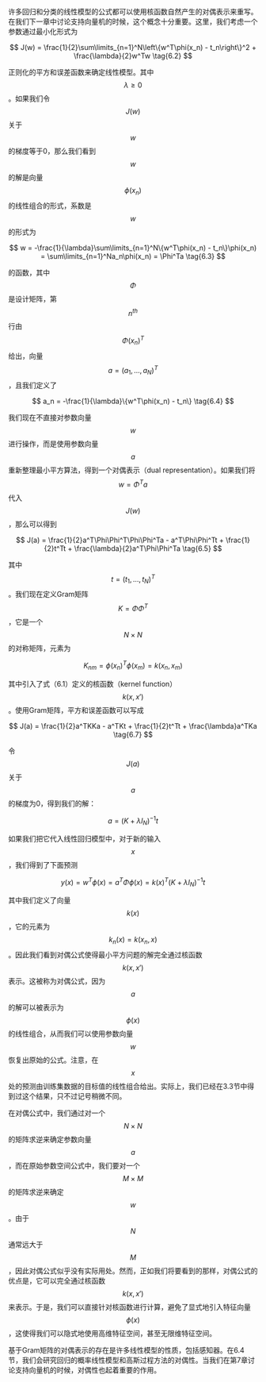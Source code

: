 许多回归和分类的线性模型的公式都可以使用核函数自然产生的对偶表示来重写。在我们下一章中讨论支持向量机的时候，这个概念十分重要。这里，我们考虑一个参数通过最小化形式为

$$
J(w) = \frac{1}{2}\sum\limits_{n=1}^N\left\{w^T\phi(x_n) - t_n\right\}^2 + \frac{\lambda}{2}w^Tw \tag{6.2}
$$

正则化的平方和误差函数来确定线性模型。其中$$ \lambda \geq 0 $$。如果我们令$$ J(w) $$关于$$ w $$的梯度等于0，那么我们看到$$ w $$的解是向量$$ \phi(x_n) $$的线性组合的形式，系数是$$ w $$的形式为

$$
w = -\frac{1}{\lambda}\sum\limits_{n=1}^N\{w^T\phi(x_n) - t_n\}\phi(x_n) = \sum\limits_{n=1}^Na_n\phi(x_n) = \Phi^Ta \tag{6.3}
$$

的函数，其中$$ \Phi $$是设计矩阵，第$$ n^{th} $$行由$$ \Phi(x_n)^T $$给出，向量$$ a = (a_1,...,a_N)^T $$，且我们定义了

$$
a_n = -\frac{1}{\lambda}\{w^T\phi(x_n) - t_n\} \tag{6.4}
$$

我们现在不直接对参数向量$$ w $$进行操作，而是使用参数向量$$ a $$重新整理最小平方算法，得到一个对偶表示（dual representation）。如果我们将$$ w = \Phi^Ta $$代入$$ J(w) $$，那么可以得到    

$$
J(a) = \frac{1}{2}a^T\Phi\Phi^T\Phi\Phi^Ta - a^T\Phi\Phi^Tt + \frac{1}{2}t^Tt + \frac{\lambda}{2}a^T\Phi\Phi^Ta \tag{6.5}
$$

其中$$ t = (t_1,...,t_N)^T $$。我们现在定义Gram矩阵$$ K = \Phi\Phi^T $$，它是一个$$ N \times N $$的对称矩阵，元素为    

$$
K_{nm} = \phi(x_n)^T\phi(x_m) = k(x_n,x_m) \tag{6.6}
$$

其中引入了式（6.1）定义的核函数（kernel function）$$ k(x,x') $$。使用Gram矩阵，平方和误差函数可以写成    

$$
J(a) = \frac{1}{2}a^TKKa - a^TKt + \frac{1}{2}t^Tt + \frac{\lambda}a^TKa \tag{6.7}
$$

令$$ J(a) $$关于$$ a $$的梯度为0，得到我们的解：     

$$
a = (K + \lambda I_N)^{-1}t \tag{6.8}
$$

如果我们把它代入线性回归模型中，对于新的输入$$ x $$，我们得到了下面预测    

$$
y(x) = w^T\phi(x) = a^T\Phi\phi(x) = k(x)^T(K + \lambda I_N)^{-1}t \tag{6.9}
$$

其中我们定义了向量$$ k(x) $$，它的元素为$$ k_n(x) = k(x_n,x) $$。因此我们看到对偶公式使得最小平方问题的解完全通过核函数$$ k(x, x') $$表示。这被称为对偶公式，因为$$ a $$的解可以被表示为$$ \phi(x) $$的线性组合，从而我们可以使用参数向量$$ w $$恢复出原始的公式。注意，在$$ x $$处的预测由训练集数据的目标值的线性组合给出。实际上，我们已经在3.3节中得到过这个结果，只不过记号稍微不同。     

在对偶公式中，我们通过对一个$$ N \times N $$的矩阵求逆来确定参数向量$$ a $$，而在原始参数空间公式中，我们要对一个$$ M \times M $$的矩阵求逆来确定$$ w $$。由于$$ N $$通常远大于$$ M $$，因此对偶公式似乎没有实际用处。然而，正如我们将要看到的那样，对偶公式的优点是，它可以完全通过核函数$$ k(x, x') $$来表示。于是，我们可以直接针对核函数进行计算，避免了显式地引入特征向量$$ \phi(x)
$$，这使得我们可以隐式地使用高维特征空间，甚至无限维特征空间。     

基于Gram矩阵的对偶表示的存在是许多线性模型的性质，包括感知器。在6.4节，我们会研究回归的概率线性模型和高斯过程方法的对偶性。当我们在第7章讨论支持向量机的时候，对偶性也起着重要的作用。    



